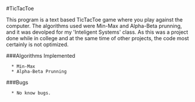 #TicTacToe

This program is a text based TicTacToe game where you play against the computer. The algorithms used were Min-Max and Alpha-Beta prunning, and it was devolped for my 'Inteligent Systems' class. As this was a project done while in college and at the same time of other projects, the code most certainly is not optimized.

###Algorithms Implemented

      * Min-Max
      * Alpha-Beta Prunning

###Bugs

      * No know bugs.

